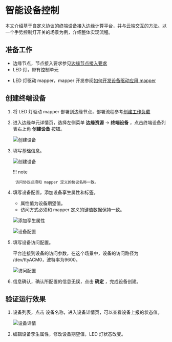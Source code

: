 # 智能设备控制

本文介绍基于自定义协议的终端设备接入边缘计算平台，并与云端交互的方法。以一个手势控制灯开关的场景为例，介绍整体实现流程。

## 准备工作

- 边缘节点，节点接入要求参见[边缘节点接入要求](../user-guide/node/join-rqmt.md)
- LED 灯，带有控制单元
<!-- - 手势识别模型应用 -->
- LED 灯驱动 mapper，mapper 开发参阅[如何开发设备驱动应用 mapper](./develop-device-mapper.md)

## 创建终端设备

1. 将 LED 灯驱动 mapper 部署到边缘节点，部署流程参考[创建工作负载](../user-guide/edge-app/create-app.md)

1. 进入边缘单元详情页，选择左侧菜单 __边缘资源__ -> __终端设备__ ，点击终端设备列表右上角 __创建设备__ 按钮。

    ![创建设备](https://docs.daocloud.io/daocloud-docs-images/docs/zh/docs/kant/images/create-device-01.png)

1. 填写基础信息。

     ![创建设备](../images/device-control-01.png)

    !!! note

        访问协议必须和 mapper 定义的协议名称一致。

1. 填写设备配置，添加设备孪生属性和标签。

    - 属性值为设备期望值。
    - 访问方式必须和 mapper 定义的键值数据保持一致。

    ![添加孪生属性](../images/device-control-02.png)
    
    ![设备配置](../images/device-control-03.png)

1. 填写设备访问配置。

    平台连接到设备的访问参数，在这个场景中，设备的访问路径为 /dev/ttyACM0，波特率为9600。

    ![访问配置](../images/device-control-04.png)

1. 信息确认，确认所配置的信息无误，点击 __确定__ ，完成设备创建。

<!-- ### 部署模型应用

1.  -->

## 验证运行效果

1. 设备列表，点击 设备名称，进入设备详情页，可以查看设备上报的状态值。

    ![设备详情](../images/device-control-05.png)

2. 编辑设备孪生属性，修改设备期望值，LED 灯状态改变。
